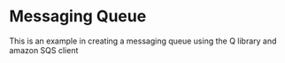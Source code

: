 # Messaging Queue

This is an example in creating a messaging queue using the Q library and amazon
SQS client
